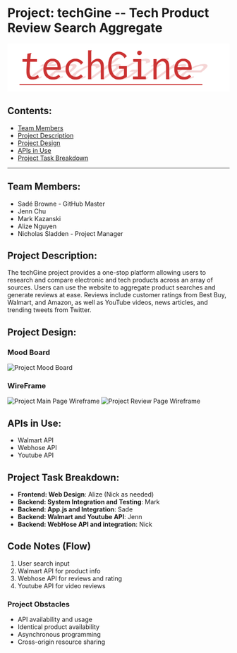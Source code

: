 # Project: **techGine** -- Tech Product Review Search Aggregate

<p align="center">
    <img src="assets/images/techGinelogo1.png">
</p>

## Contents:
* [Team Members](#team-members)
* [Project Description](#project-description)
* [Project Design](#project-design)
* [APIs in Use](#apis-in-use)
* [Project Task Breakdown](#project-task-breakdown)
___

## Team Members:
* Sadé Browne - GitHub Master
* Jenn Chu
* Mark Kazanski
* Alize Nguyen
* Nicholas Sladden - Project Manager

## Project Description:

The techGine project provides a one-stop platform allowing users to research and compare electronic and tech products across an array of sources. Users can use the website to aggregate product searches and generate reviews at ease. Reviews include customer ratings from Best Buy, Walmart, and Amazon, as well as YouTube videos, news articles, and trending tweets from Twitter.

## Project Design:

### Mood Board
![Project Mood Board](assets/images/Moodboard-ProjectOne-01.png)

### WireFrame
![Project Main Page Wireframe](assets/images/wireframe-02.png)
![Project Review Page Wireframe](assets/images/productpage-01.png)

## APIs in Use:
* Walmart API
* Webhose API
* Youtube API

## Project Task Breakdown:

* **Frontend: Web Design**: Alize (Nick as needed)
* **Backend: System Integration and Testing**: Mark
* **Backend: App.js and Integration**: Sade
* **Backend: Walmart and Youtube API**: Jenn
* **Backend: WebHose API and integration**: Nick

## Code Notes (Flow)

1. User search input
2. Walmart API for product info
3. Webhose API for reviews and rating
4. Youtube API for video reviews

### Project Obstacles
* API availability and usage
* Identical product availability
* Asynchronous programming
* Cross-origin resource sharing